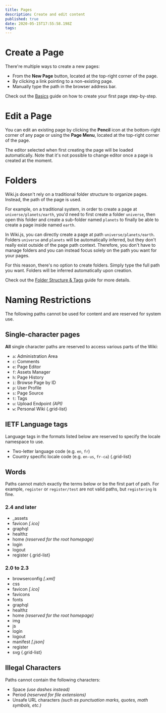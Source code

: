 ```yaml
---
title: Pages
description: Create and edit content
published: true
date: 2020-05-15T17:55:58.198Z
tags: 
---
```


# Create a Page

There're multiple ways to create a new pages:

- From the **New Page** button, located at the top-right corner of the page.
- By clicking a link pointing to a non-existing page.
- Manually type the path in the browser address bar.

Check out the [Basics](/guide/intro) guide on how to create your first page step-by-step.


# Edit a Page

You can edit an existing page by clicking the **Pencil** icon at the bottom-right corner of any page or using the **Page Menu**, located at the top-right corner of the page.

The editor selected when first creating the page will be loaded automatically. Note that it's not possible to change editor once a page is created at the moment.

# Folders

Wiki.js doesn't rely on a traditional folder structure to organize pages. Instead, the path of the page is used.

For example, on a traditional system, in order to create a page at `universe/planets/earth`, you'd need to first create a folder `universe`, then open this folder and create a sub-folder named `planets` to finally be able to create a page inside named `earth`.

In Wiki.js, you can directly create a page at path `universe/planets/earth`. Folders `universe` and `planets` will be automatically inferred, but they don't really exist outside of the page path context. Therefore, you don't have to manage folders and you can instead focus solely on the path you want for your pages.

For this reason, there's no option to create folders. Simply type the full path you want. Folders will be inferred automatically upon creation.

Check out the [Folder Structure & Tags](/guide/structure) guide for more details.

# Naming Restrictions

The following paths cannot be used for content and are reserved for system use.

## Single-character pages

**All** single character paths are reserved to access various parts of the Wiki:

- `a`: Administration Area
- `c`: Comments
- `e`: Page Editor
- `f`: Assets Manager
- `h`: Page History
- `i`: Browse Page by ID
- `p`: User Profile
- `s`: Page Source
- `t`: Tags
- `u`: Upload Endpoint *(API)*
- `w`: Personal Wiki
{.grid-list}

## IETF Language tags

Language tags in the formats listed below are reserved to specify the locale namespace to use.

- Two-letter language code (e.g. `en`, `fr`)
- Country specific locale code (e.g. `en-us`, `fr-ca`)
{.grid-list}

## Words

Paths cannot match exactly the terms below or be the first part of path. For example, `register` or `register/test` are not valid paths, but `registering` is fine.

### 2.4 and later

- _assets
- favicon *\[.ico]*
- graphql
- healthz
- home *(reserved for the root homepage)*
- login
- logout
- register
{.grid-list}

### 2.0 to 2.3

- browserconfig *\[.xml]*
- css
- favicon *\[.ico]*
- favicons
- fonts
- graphql
- healthz
- home *(reserved for the root homepage)*
- img
- js
- login
- logout
- manifest *\[.json]*
- register
- svg
{.grid-list}

## Illegal Characters

Paths cannot contain the following characters:

- Space *(use dashes instead)*
- Period *(reserved for file extensions)*
- Unsafe URL characters *(such as punctuation marks, quotes, math symbols, etc.)*